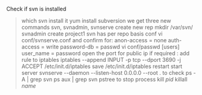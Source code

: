 Check if svn is installed
> which svn
install it
> yum install subversion
we get three new commands svn, svnadmin, svnserve
create new rep
> mkdir /var/svn/
> svnadmin create project1
svn has per repo basis conf
> vi conf/svnserve.conf
    and confirm for:
    anon-access = none
    auth-access = write
    password-db = passwd
> vi conf/passwd
    [users]
    user_name = password
open the port for public ip if required : add rule to iptables
> iptables --append INPUT -p tcp --dport 3690 -j ACCEPT 
> /etc/init.d/iptables save
> /etc/init.d/iptables restart
start server
> svnserve --daemon --listen-host 0.0.0.0 --root .
to check
> ps -A | grep svn
> ps aux | grep svn
> pstree
to stop process
> kill _pid_
> killall _name_
